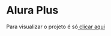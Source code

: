 # Alura Plus

<p>Para visualizar o projeto é só<a href="https://alura-plus-u5c3.vercel.app/"> clicar aqui</a></p>
